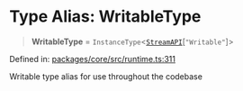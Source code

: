 # Type Alias: WritableType

> **WritableType** = `InstanceType`\<[`StreamAPI`](runtime.Interface.StreamAPI.md)\[`"Writable"`\]\>

Defined in: [packages/core/src/runtime.ts:311](https://github.com/vdeantoni/unblessed/blob/cda5e27f3d59c079a4be779247045dff26f0e9d3/packages/core/src/runtime.ts#L311)

Writable type alias for use throughout the codebase
